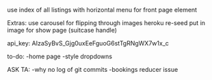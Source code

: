 use index of all listings with horizontal menu for front page element

Extras:
use carousel for flipping through images
heroku re-seed
put in image for show page (suitcase handle)

api_key: AIzaSyBvS_Gjg0uxEeFguoG6stTgRNgWX7w1x_c


to-do:
  -home page
  -style dropdowns


ASK TA:
  -why no log of git commits
  -bookings reducer issue
